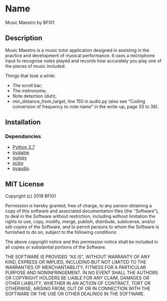 # Name
Music Maestro by BFI01

## Description
Music Maestro is a music tutor application designed in assisting in the practice
and development of musical performance. It uses a microphone input to recognise
notes played and records how accurately you play one of the pieces of music
included.

Things that took a while:
- The scroll bar;
- The metronome;
- Note detection (duh);
- min_distance_from_target, line 150 in audio.py (also see "Coding conversion of frequency to note name" in the write-up, page 33 to 38).

## Installation
### Dependancies
- [Python 3.7](https://www.python.org/downloads/)
- [pygame](https://pypi.org/project/pygame/)
- [numpy](https://pypi.org/project/numpy/)
- [scipy](https://pypi.org/project/scipy/)
- [pyaudio](https://pypi.org/project/PyAudio/)

## MIT License
Copyright (c) 2019 BFI01

Permission is hereby granted, free of charge, to any person obtaining a copy
of this software and associated documentation files (the "Software"), to deal
in the Software without restriction, including without limitation the rights
to use, copy, modify, merge, publish, distribute, sublicense, and/or sell
copies of the Software, and to permit persons to whom the Software is
furnished to do so, subject to the following conditions:

The above copyright notice and this permission notice shall be included in all
copies or substantial portions of the Software.

THE SOFTWARE IS PROVIDED "AS IS", WITHOUT WARRANTY OF ANY KIND, EXPRESS OR
IMPLIED, INCLUDING BUT NOT LIMITED TO THE WARRANTIES OF MERCHANTABILITY,
FITNESS FOR A PARTICULAR PURPOSE AND NONINFRINGEMENT. IN NO EVENT SHALL THE
AUTHORS OR COPYRIGHT HOLDERS BE LIABLE FOR ANY CLAIM, DAMAGES OR OTHER
LIABILITY, WHETHER IN AN ACTION OF CONTRACT, TORT OR OTHERWISE, ARISING FROM,
OUT OF OR IN CONNECTION WITH THE SOFTWARE OR THE USE OR OTHER DEALINGS IN THE
SOFTWARE.
